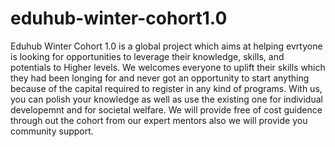 # eduhub-winter-cohort1.0
 Eduhub Winter Cohort 1.0 is a global project which aims at helping
 evrtyone is looking for opportunities to leverage their knowledge, skills, 
 and potentials to Higher levels. We welcomes everyone to uplift their 
 skills which they had been longing for and never got an opportunity to 
 start anything because of the capital required to register in any kind of
programs. With us, you can polish your knowledge as well as use the
existing one for individual developemnt and for societal welfare. We will
provide free of cost guidence through out the cohort from our expert
mentors also we will provide you community support.
